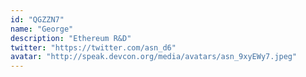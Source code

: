 ```yaml
---
id: "QGZZN7"
name: "George"
description: "Ethereum R&D"
twitter: "https://twitter.com/asn_d6"
avatar: "http://speak.devcon.org/media/avatars/asn_9xyEWy7.jpeg"
---
```

